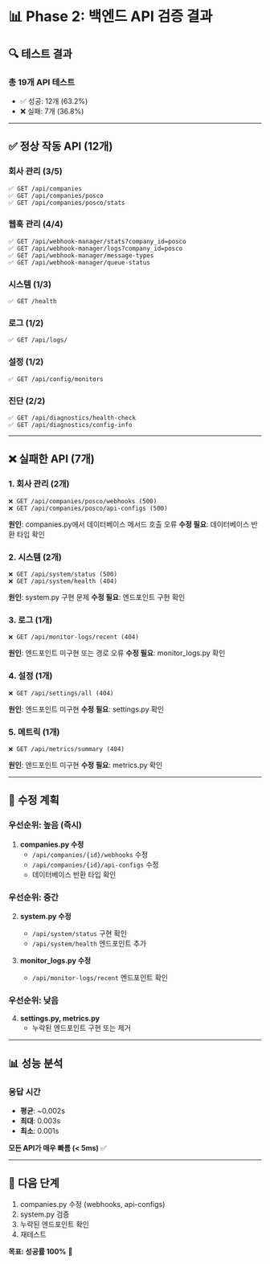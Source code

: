 # 📊 Phase 2: 백엔드 API 검증 결과

## 🔍 테스트 결과

### 총 19개 API 테스트
- ✅ 성공: 12개 (63.2%)
- ❌ 실패: 7개 (36.8%)

---

## ✅ 정상 작동 API (12개)

### 회사 관리 (3/5)
```
✅ GET /api/companies
✅ GET /api/companies/posco
✅ GET /api/companies/posco/stats
```

### 웹훅 관리 (4/4)
```
✅ GET /api/webhook-manager/stats?company_id=posco
✅ GET /api/webhook-manager/logs?company_id=posco
✅ GET /api/webhook-manager/message-types
✅ GET /api/webhook-manager/queue-status
```

### 시스템 (1/3)
```
✅ GET /health
```

### 로그 (1/2)
```
✅ GET /api/logs/
```

### 설정 (1/2)
```
✅ GET /api/config/monitors
```

### 진단 (2/2)
```
✅ GET /api/diagnostics/health-check
✅ GET /api/diagnostics/config-info
```

---

## ❌ 실패한 API (7개)

### 1. 회사 관리 (2개)
```
❌ GET /api/companies/posco/webhooks (500)
❌ GET /api/companies/posco/api-configs (500)
```
**원인**: companies.py에서 데이터베이스 메서드 호출 오류
**수정 필요**: 데이터베이스 반환 타입 확인

### 2. 시스템 (2개)
```
❌ GET /api/system/status (500)
❌ GET /api/system/health (404)
```
**원인**: system.py 구현 문제
**수정 필요**: 엔드포인트 구현 확인

### 3. 로그 (1개)
```
❌ GET /api/monitor-logs/recent (404)
```
**원인**: 엔드포인트 미구현 또는 경로 오류
**수정 필요**: monitor_logs.py 확인

### 4. 설정 (1개)
```
❌ GET /api/settings/all (404)
```
**원인**: 엔드포인트 미구현
**수정 필요**: settings.py 확인

### 5. 메트릭 (1개)
```
❌ GET /api/metrics/summary (404)
```
**원인**: 엔드포인트 미구현
**수정 필요**: metrics.py 확인

---

## 🔧 수정 계획

### 우선순위: 높음 (즉시)
1. **companies.py 수정**
   - `/api/companies/{id}/webhooks` 수정
   - `/api/companies/{id}/api-configs` 수정
   - 데이터베이스 반환 타입 확인

### 우선순위: 중간
2. **system.py 수정**
   - `/api/system/status` 구현 확인
   - `/api/system/health` 엔드포인트 추가

3. **monitor_logs.py 수정**
   - `/api/monitor-logs/recent` 엔드포인트 확인

### 우선순위: 낮음
4. **settings.py, metrics.py**
   - 누락된 엔드포인트 구현 또는 제거

---

## 📊 성능 분석

### 응답 시간
- **평균**: ~0.002s
- **최대**: 0.003s
- **최소**: 0.001s

**모든 API가 매우 빠름 (< 5ms)** ✅

---

## 🎯 다음 단계

1. companies.py 수정 (webhooks, api-configs)
2. system.py 검증
3. 누락된 엔드포인트 확인
4. 재테스트

**목표: 성공률 100%** 🎯
